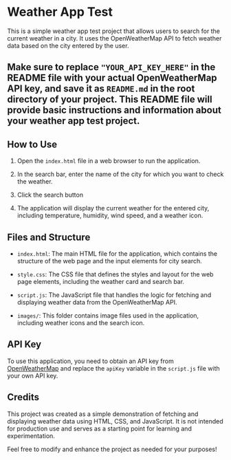  # Weather App Test

This is a simple weather app test project that allows users to search for the current weather in a city. It uses the OpenWeatherMap API to fetch weather data based on the city entered by the user.

## Make sure to replace `"YOUR_API_KEY_HERE"` in the README file with your actual OpenWeatherMap API key, and save it as `README.md` in the root directory of your project. This README file will provide basic instructions and information about your weather app test project.

## How to Use

1. Open the `index.html` file in a web browser to run the application.

2. In the search bar, enter the name of the city for which you want to check the weather.

3. Click the search button

4. The application will display the current weather for the entered city, including temperature, humidity, wind speed, and a weather icon.

## Files and Structure

- `index.html`: The main HTML file for the application, which contains the structure of the web page and the input elements for city search.

- `style.css`: The CSS file that defines the styles and layout for the web page elements, including the weather card and search bar.

- `script.js`: The JavaScript file that handles the logic for fetching and displaying weather data from the OpenWeatherMap API.

- `images/`: This folder contains image files used in the application, including weather icons and the search icon.

## API Key

To use this application, you need to obtain an API key from [OpenWeatherMap](https://openweathermap.org/api) and replace the `apiKey` variable in the `script.js` file with your own API key.

## Credits

This project was created as a simple demonstration of fetching and displaying weather data using HTML, CSS, and JavaScript. It is not intended for production use and serves as a starting point for learning and experimentation.

Feel free to modify and enhance the project as needed for your purposes!